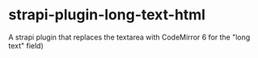 # strapi-plugin-long-text-html
A strapi plugin that replaces the textarea with CodeMirror 6 for the "long text" field) 
